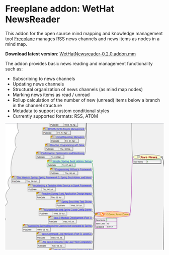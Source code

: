 # Freeplane addon: WetHat NewsReader

This addon for the open source mind mapping and knowledge management tool [Freeplane](https://www.freeplane.org/wiki/index.php/Main_Page)
manages RSS news channels and news items as nodes in a mind map.

**Download latest version**: [WetHatNewsreader-0.2.0.addon.mm](https://github.com/WetHat/freeplane-addon-newsreader/releases/download/v0.2.0/WetHatNewsreader-0.2.0.addon.mm)

The addon provides basic news reading and management functionality such as:

* Subscribing to news channels
* Updating news channels
* Structural organization of news channels (as mind map nodes)
* Marking news items as read / unread
* Rollup calculation of the number of new (unread) items below a branch in the channel structure
* Metadata to support custom conditional styles
* Currently supported formats: RSS, ATOM

![RSSfeed](images/intro.png)